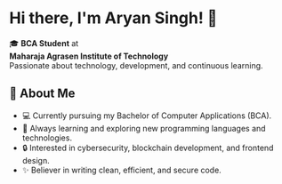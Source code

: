 # Hi there, I'm Aryan Singh! 👋
🎓 **BCA Student** at  
**Maharaja Agrasen Institute of Technology**  
Passionate about technology, development, and continuous learning.

## 🚀 About Me
- 💻 Currently pursuing my Bachelor of Computer Applications (BCA).
- 🌱 Always learning and exploring new programming languages and technologies.
- 🔒 Interested in cybersecurity, blockchain development, and frontend design.
- ✨ Believer in writing clean, efficient, and secure code.
